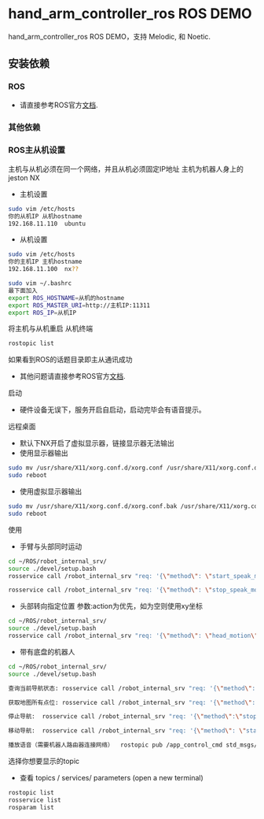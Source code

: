 # hand_arm_controller_ros ROS DEMO

hand_arm_controller_ros ROS DEMO，支持 Melodic, 和 Noetic.

## 安装依赖

### ROS

- 请直接参考ROS官方[文档](http://wiki.ros.org/ROS/Installation).

### 其他依赖

### ROS主从机设置
主机与从机必须在同一个网络，并且从机必须固定IP地址
主机为机器人身上的jeston NX
- 主机设置
```bash
sudo vim /etc/hosts
你的从机IP 从机hostname
192.168.11.110  ubuntu 
```
- 从机设置
```bash
sudo vim /etc/hosts
你的主机IP 主机hostname
192.168.11.100  nx?? 
```

```bash
sudo vim ~/.bashrc
最下面加入
export ROS_HOSTNAME=从机的hostname
export ROS_MASTER_URI=http://主机IP:11311
export ROS_IP=从机IP 
```
将主机与从机重启
从机终端
```bash
rostopic list 
```
如果看到ROS的话题目录即主从通讯成功
- 其他问题请直接参考ROS官方[文档](http://wiki.ros.org/).



启动

- 硬件设备无误下，服务开启自启动，启动完毕会有语音提示。

远程桌面 

- 默认下NX开启了虚拟显示器，链接显示器无法输出
- 使用显示器输出
```bash
sudo mv /usr/share/X11/xorg.conf.d/xorg.conf /usr/share/X11/xorg.conf.d/xorg.conf.bak   (使用显示器输出)
sudo reboot
```
- 使用虚拟显示器输出
```bash
sudo mv /usr/share/X11/xorg.conf.d/xorg.conf.bak /usr/share/X11/xorg.conf.d/xorg.conf   (不使用显示器输出)
sudo reboot
```


使用
- 手臂与头部同时运动
```bash
cd ~/ROS/robot_internal_srv/
source ./devel/setup.bash
rosservice call /robot_internal_srv "req: '{\"method\": \"start_speak_motion\", \"id\": 121212, \"params\": {\"loop\":\"True\",\"group_name\":\"leftarm\"}}'" # 头部与手臂同时运动 

rosservice call /robot_internal_srv "req: '{\"method\": \"stop_speak_motion\", \"id\": 121212, \"params\": {\"loop\":\"True\",\"group_name\":\"leftarm\",\"x\":\"-0.5\",\"y\":\"0.1\" }}'" # 头部与手臂同时停止
```
- 头部转向指定位置
参数:action为优先，如为空则使用xy坐标
```bash
cd ~/ROS/robot_internal_srv/
source ./devel/setup.bash
rosservice call /robot_internal_srv "req: '{\"method\": \"head_motion\", \"id\": 121212, \"params\": {\"action\":\"up|down|left|right|loop\",\"x\":\"-0.5\",\"y\":\"0.1\" }}'"  范围：x:-0.5~0.5   y:-0.3~0.1
```
- 带有底盘的机器人
```bash
cd ~/ROS/robot_internal_srv/
source ./devel/setup.bash

查询当前导航状态: rosservice call /robot_internal_srv "req: '{\"method\": \"navi_status\", \"id\": 121212, \"params\": {\"task_id\": \"asdfasdf\", \"action_id\": \"4\"}}'"

获取地图所有点位: rosservice call /robot_internal_srv "req: '{\"method\":\"get_all_poi\", \"id\":121212, \"params\":{\"task_id\":\"123123\"}}'"

停止导航:  rosservice call /robot_internal_srv "req: '{\"method\":\"stop_navi\", \"id\":121212, \"params\":{\"task_id\":\"123123\"}}'"

移动导航:  rosservice call /robot_internal_srv "req: '{\"method\": \"start_navi\", \"id\": 121212, \"params\": {\"task_id\": \"asdfasdf\", \"target_name\": \"门口\", \"target_pose\": {\"x\": 0, \"y\": 0, \"z\": 0}}}'"

播放语音（需要机器人路由器连接网络）  rostopic pub /app_control_cmd std_msgs/String "data: '{\"method\":\"start_speak\", \"id\":121212, \"params\":\"您好，很高兴认识您\"}'"

```


选择你想要显示的topic

- 查看 topics / services/ parameters (open a new terminal)

```bash
rostopic list
rosservice list
rosparam list
```
